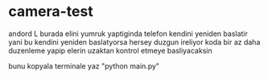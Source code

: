 # camera-test
andord L
burada elini yumruk yaptiginda telefon kendini yeniden baslatir yani bu kendini yeniden baslatyorsa hersey duzgun ireliyor koda bir az daha duzenleme yapip elerin uzaktan kontrol etmeye basliyacaksin 


bunu kopyala terminale yaz "python main.py" 

